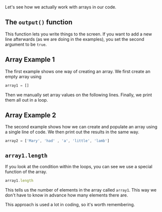 Let's see how we actually work with arrays in our code.

## The `output()` function
This function lets you write things to the screen. If you want to add a new line afterwards (as we are doing in the examples), you set the second argument to be `true`.

## Array Example 1
The first example shows one way of creating an array. We first create an empty array using 

```javascript
array1 = []
```

Then we manually set array values on the following lines. Finally, we print them all out in a loop.

## Array Example 2
The second example shows how we can create and populate an array using a single line of code. We then print out the results in the same way.

```javascript
array2 = ['Mary', 'had' , 'a', 'little', 'lamb']
```

## `array1.length`
If you look at the condition within the loops, you can see we use a special function of the array.

```javascript
array1.length
```
This tells us the number of elements in the array called `array1`. This way we don't have to know in advance how many elements there are.

This approach is used a lot in coding, so it's worth remembering.
